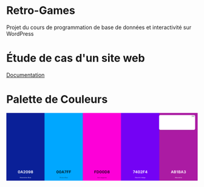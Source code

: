 # Retro-Games
Projet du cours de programmation de base de données et interactivité sur WordPress

# Étude de cas d'un site web
[Documentation](/tp01_etude_site_web/remise/abdallah_natacha_tp01_420_v34.pdf)

# Palette de Couleurs
![Palette Couleur](/tp01_etude_site_web/palette_couleur/palette_couleurs.png)
